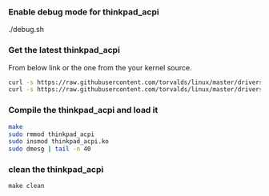 ### Enable debug mode for thinkpad_acpi
./debug.sh

### Get the latest thinkpad_acpi
From below link or the one from the your kernel source.

```bash
curl -s https://raw.githubusercontent.com/torvalds/linux/master/drivers/platform/x86/thinkpad_acpi.c > thinkpad_acpi.c
curl -s https://raw.githubusercontent.com/torvalds/linux/master/drivers/platform/x86/dual_accel_detect.h > dual_accel_detect.h
```

### Compile the thinkpad_acpi and load it
```bash
make
sudo rmmod thinkpad_acpi
sudo insmod thinkpad_acpi.ko
sudo dmesg | tail -n 40
```

### clean the thinkpad_acpi
```
make clean
```
